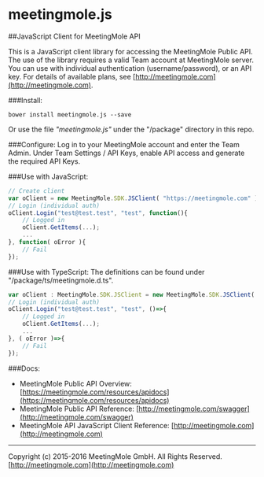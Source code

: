 # meetingmole.js
##JavaScript Client for MeetingMole API 

This is a JavaScript client library for accessing the MeetingMole Public API. The use of the library requires a valid Team account at MeetingMole server. You can use with individual authentication (username/password), or an API key. For details of available plans, see [http://meetingmole.com](http://meetingmole.com).

###Install: 
```
bower install meetingmole.js --save
```
Or use the file *"meetingmole.js"* under the "/package" directory in this repo.


###Configure:
Log in to your MeetingMole account and enter the Team Admin. Under Team Settings / API Keys, enable API access and generate the required API Keys.


###Use with JavaScript:
```javascript
// Create client
var oClient = new MeetingMole.SDK.JSClient( "https://meetingmole.com" );
// Login (individual auth)
oClient.Login("test@test.test", "test", function(){ 
	// Logged in
	oClient.GetItems(...);
	...
}, function( oError ){
	// Fail
});
```

###Use with TypeScript:
The definitions can be found under "/package/ts/meetingmole.d.ts". 
```typescript
var oClient : MeetingMole.SDK.JSClient = new MeetingMole.SDK.JSClient( "https://meetingmole.com" );
// Login (individual auth)
oClient.Login("test@test.test", "test", ()=>{ 
	// Logged in
	oClient.GetItems(...);
	...
}, ( oError )=>{
	// Fail
});
```

###Docs:
+ MeetingMole Public API Overview: [https://meetingmole.com/resources/apidocs](https://meetingmole.com/resources/apidocs)
+ MeetingMole Public API Reference: [http://meetingmole.com/swagger](http://meetingmole.com/swagger)
+ MeetingMole API JavaScript Client Reference: [http://meetingmole.com](http://meetingmole.com)

___

Copyright (c) 2015-2016 MeetingMole GmbH. All Rights Reserved. [http://meetingmole.com](http://meetingmole.com)

